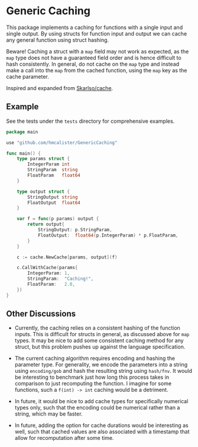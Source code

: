# Generic Caching

This package implements a caching for functions with a single input and single output. By using structs for function input and output we can cache any general function using struct hashing.

Beware! Caching a struct with a `map` field may not work as expected, as the `map` type does not have a guaranteed field order and is hence difficult to hash consistently. In general, do not cache on the `map` type and instead make a call into the `map` from the cached function, using the `map` key as the cache parameter.

Inspired and expanded from [Skarlso/cache](https://github.com/Skarlso/cache).

## Example

See the tests under the `tests` directory for comprehensive examples.

```Go
package main

use "github.com/hmcalister/GenericCaching"

func main() {
    type params struct {
		IntegerParam int
		StringParam  string
		FloatParam   float64
	}

	type output struct {
		StringOutput string
		FloatOutput  float64
	}

	var f = func(p params) output {
		return output{
			StringOutput: p.StringParam,
			FloatOutput:  float64(p.IntegerParam) * p.FloatParam,
		}
	}

	c := cache.NewCache[params, output](f)

	c.CallWithCache(params{
		IntegerParam: 1,
		StringParam:  "Caching!",
		FloatParam:   2.0,
	})
}
```

## Other Discussions

- Currently, the caching relies on a consistent hashing of the function inputs. This is difficult for structs in general, as discussed above for `map` types. It may be nice to add some consistent caching method for any struct, but this problem pushes up against the language specification.

- The current caching algorithm requires encoding and hashing the parameter type. For generality, we encode the parameters into a string using `encoding/gob` and hash the resulting string using `hash/fnv`. It would be interesting to benchmark just how long this process takes in comparison to just recomputing the function. I imagine for some functions, such a `f(int) -> int` caching would be a detriment.

- In future, it would be nice to add cache types for specifically numerical types only, such that the encoding could be numerical rather than a string, which may be faster.

- In future, adding the option for cache durations would be interesting as well, such that cached values are also associated with a timestamp that allow for recomputation after some time.